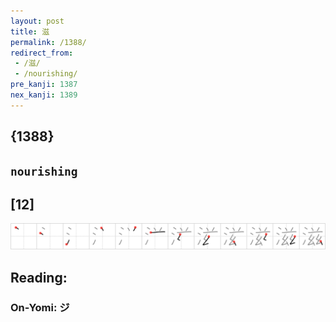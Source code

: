 ```yaml
---
layout: post
title: 滋
permalink: /1388/
redirect_from:
 - /滋/
 - /nourishing/
pre_kanji: 1387
nex_kanji: 1389
---
```


## {1388}

## `nourishing`

## [12]

<div class="stroke"><img src="../images/E6BB8B.png" /></div>

## Reading:

### On-Yomi: ジ
